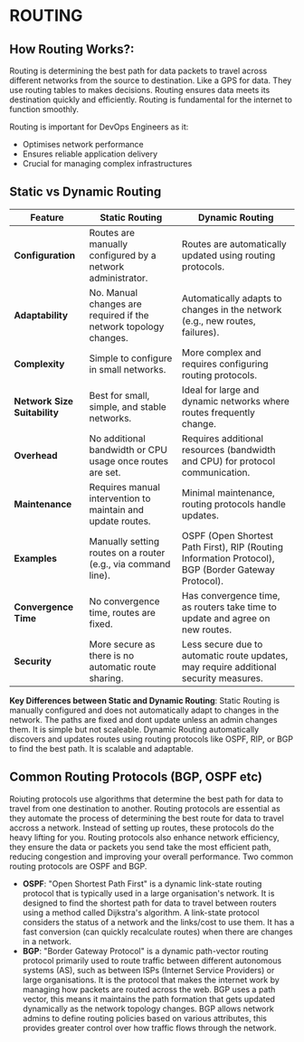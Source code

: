 # **ROUTING**

## **How Routing Works?**:
Routing is determining the best path for data packets to travel across different networks from the source to destination. Like a GPS for data. They use routing tables to makes decisions. Routing ensures data meets its destination quickly and efficiently. Routing is fundamental for the internet to function smoothly.

Routing is important for DevOps Engineers as it:
- Optimises network performance 
- Ensures reliable application delivery
- Crucial for managing complex infrastructures

## **Static vs Dynamic Routing**

| **Feature**                  | **Static Routing**                            | **Dynamic Routing**                                                                      |
|---|---|---|
| **Configuration**            | Routes are manually configured by a network administrator.                 | Routes are automatically updated using routing protocols.                                  |
| **Adaptability**             | No. Manual changes are required if the network topology changes.           | Automatically adapts to changes in the network (e.g., new routes, failures).                         |
| **Complexity**               | Simple to configure in small networks.                                     | More complex and requires configuring routing protocols.                                         |
| **Network Size Suitability** | Best for small, simple, and stable networks.                               | Ideal for large and dynamic networks where routes frequently change.                                |
| **Overhead**                 | No additional bandwidth or CPU usage once routes are set.                  | Requires additional resources (bandwidth and CPU) for protocol communication.                       |
| **Maintenance**              | Requires manual intervention to maintain and update routes.                | Minimal maintenance, routing protocols handle updates.                                               |
| **Examples**                 | Manually setting routes on a router (e.g., via command line).              | OSPF (Open Shortest Path First), RIP (Routing Information Protocol), BGP (Border Gateway Protocol). |
| **Convergence Time**         | No convergence time, routes are fixed.                                     | Has convergence time, as routers take time to update and agree on new routes.                         |
| **Security**                 | More secure as there is no automatic route sharing.                        | Less secure due to automatic route updates, may require additional security measures.              |

**Key Differences between Static and Dynamic Routing**: Static Routing is manually configured and does not automatically adapt to changes in the network. The paths are fixed and dont update unless an admin changes them. It is simple but not scaleable.
Dynamic Routing automatically discovers and updates routes using routing protocols like OSPF, RIP, or BGP to find the best path. It is scalable and adaptable.

## **Common Routing Protocols (BGP, OSPF etc)**
Roiuting protocols use algorithms that determine the best path for data to travel from one destination to another.
Routing protocols are essential as they automate the process of determining the best route for data to travel accross a network. Instead of setting up routes, these protocols do the heavy lifting for you. Routing protocols also enhance network efficiency, they ensure the data or packets you send take the most efficient path, reducing congestion and improving your overall performance. Two common routing protocols are OSPF and BGP.

- **OSPF**: "Open Shortest Path First" is a dynamic link-state routing protocol that is typically used in a large organisation's network. It is designed to find the shortest path for data to travel between routers using a method called Dijkstra's algorithm. A link-state protocol considers the status of a network and the links/cost to use them. It has a fast conversion (can quickly recalculate routes) when there are changes in a network.
- **BGP**: "Border Gateway Protocol" is a dynamic path-vector routing protocol primarily used to route traffic between different autonomous systems (AS), such as between ISPs (Internet Service Providers) or large organisations. It is the protocol that makes the internet work by managing how packets are routed across the web. BGP uses a path vector, this means it maintains the path formation that gets updated dynamically as the network topology changes. BGP allows network admins to define routing policies based on various attributes, this provides greater control over how traffic flows through the network.
